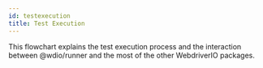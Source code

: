 ```yaml
---
id: testexecution
title: Test Execution
---
```

This flowchart explains the test execution process and the interaction between @wdio/runner and the most of the other WebdriverIO packages.
